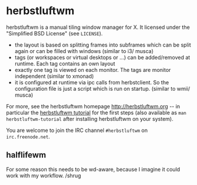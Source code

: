 # herbstluftwm

herbstluftwm is a manual tiling window manager for X. It licensed under the
"Simplified BSD License" (see `LICENSE`).

- the layout is based on splitting frames into subframes which can be split again or can be filled with windows (similar to i3/ musca)
- tags (or workspaces or virtual desktops or …) can be added/removed at runtime. Each tag contains an own layout
- exactly one tag is viewed on each monitor. The tags are monitor independent (similar to xmonad)
- it is configured at runtime via ipc calls from herbstclient. So the configuration file is just a script which is run on startup. (similar to wmii/ musca)

For more, see the herbstluftwm homepage http://herbstluftwm.org -- in
particular the [herbstluftwm tutorial](http://herbstluftwm.org/tutorial.html)
for the first steps (also available as `man herbstluftwm-tutorial` after
installing herbstluftwm on your system).

You are welcome to join the IRC channel `#herbstluftwm` on `irc.freenode.net`.

## halflifewm

For some reason this needs to be wd-aware, because I imagine it could work with my workflow. /shrug

